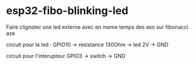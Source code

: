 # esp32-fibo-blinking-led
Faire clignoter une led externe avec en meme temps des exo sur fibonacci aze

circuit pour la led : 
GPIO10 -> resistance 130Ohm -> led 2V -> GND

circuit pour l'interupteur
GPIO3 -> switch -> GND

